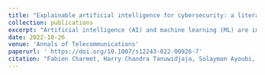 ```yaml
---
title: "Explainable artificial intelligence for cybersecurity: a literature survey"
collection: publications
excerpt: "Artificial intelligence (AI) and machine learning (ML) are increasingly becoming essential in the development of cybersecurity solutions, with deep learning (DL) algorithms being extensively applied in recent years, e.g., for detecting Android malware or vulnerable source code. However, sharing the same fundamental limitation with other DL application domains, such as computer vision and natural language processing, AI-based cybersecurity solutions lack the capability of justifying the results (ranging from detection and prediction to reasoning and decision-making) and making them human-understandable. As a result, explainable AI (XAI) has emerged as a paramount topic addressing the related challenges of making AI models explainable or interpretable to human users. It is particularly relevant in the cybersecurity domain, in that XAI may allow security operators, who are overwhelmed with tens of thousands of security alerts per day (most of which are false positives) per day, to better assess the potential threats and reduce alert fatigue. With such a strong motivation, we conduct an extensive literature review on the intersection between XAI and cybersecurity. Particularly, we investigate the academic literature from two perspectives: the applications of XAI to cybersecurity (e.g., intrusion detection, malware classification, etc.) and the application of cybersecurity to XAI (e.g., attacks on XAI pipelines, potential countermeasures, etc.). We characterize the security of XAI with several security properties that have been discussed in the literature. We also formulate open questions that are either left out or not properly addressed in the literature and provide tentative answers."
date: 2022-10-26
venue: 'Annals of Telecommunications'
paperurl: ' https://doi.org/10.1007/s12243-022-00926-7'
citation: "Fabien Charmet, Harry Chandra Tanuwidjaja, Solayman Ayoubi, Pierre-François Gimenez, Yufei Han, Houda Jmila, Gregory Blanc, Takeshi Takahashi & Zonghua Zhang. Explainable artificial intelligence for cybersecurity: a literature survey. Ann. Telecommun. (2022)."
---
```

